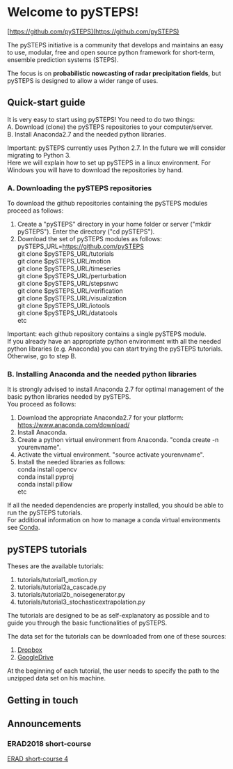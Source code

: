 # Welcome to pySTEPS!
[https://github.com/pySTEPS](https://github.com/pySTEPS)

The pySTEPS initiative is a community that develops and maintains an easy to use, modular, free and open source python framework for short-term, ensemble prediction systems (STEPS).

The focus is on **probabilistic nowcasting of radar precipitation fields**, but pySTEPS is designed to allow a wider range of uses. 

## Quick-start guide
It is very easy to start using pySTEPS! You need to do two things:  <br/>
A. Download (clone) the pySTEPS repositories to your computer/server. <br/>
B. Install Anaconda2.7 and the needed python libraries. <br/>

Important: pySTEPS currently uses Python 2.7. In the future we will consider migrating to Python 3. <br/>
Here we will explain how to set up pySTEPS in a linux environment. For Windows you will have to download the repositories by hand.

### A. Downloading the pySTEPS repositories
To download the github repositories containing the pySTEPS modules proceed as follows:
1. Create a "pySTEPS" directory in your home folder or server ("mkdir pySTEPS"). Enter the directory ("cd pySTEPS").
2. Download the set of pySTEPS modules as follows: <br/>
pySTEPS_URL=https://github.com/pySTEPS <br/>
git clone $pySTEPS_URL/tutorials <br/>
git clone $pySTEPS_URL/motion <br/>
git clone $pySTEPS_URL/timeseries <br/>
git clone $pySTEPS_URL/perturbation <br/>
git clone $pySTEPS_URL/stepsnwc <br/>
git clone $pySTEPS_URL/verification <br/>
git clone $pySTEPS_URL/visualization <br/>
git clone $pySTEPS_URL/iotools <br/>
git clone $pySTEPS_URL/datatools <br/>
etc <br/>

Important: each github repository contains a single pySTEPS module. <br/>
If you already have an appropriate python environment with all the needed python libraries (e.g. Anaconda) you can start trying the pySTEPS tutorials. Otherwise, go to step B.

### B. Installing Anaconda and the needed python libraries
It is strongly advised to install Anaconda 2.7 for optimal management of the basic python libraries needed by pySTEPS. <br/> 
You proceed as follows: <br/>
1. Download the appropriate Anaconda2.7 for your platform: https://www.anaconda.com/download/ <br/>
2. Install Anaconda. <br/>
3. Create a python virtual environment from Anaconda. "conda create -n yourenvname". <br/>
4. Activate the virtual environment. "source activate yourenvname". <br/>
5. Install the needed libraries as follows: <br/>
conda install opencv <br/>
conda install pyproj <br/>
conda install pillow <br/>
etc <br/>

If all the needed dependencies are properly installed, you should be able to run the pySTEPS tutorials. <br/>
For additional information on how to manage a conda virtual environments see [Conda](https://uoa-eresearch.github.io/eresearch-cookbook/recipe/2014/11/20/conda/).

## pySTEPS tutorials
Theses are the available tutorials:
1. tutorials/tutorial1_motion.py
2. tutorials/tutorial2a_cascade.py
3. tutorials/tutorial2b_noisegenerator.py
4. tutorials/tutorial3_stochasticextrapolation.py

The tutorials are designed to be as self-explanatory as possible and to guide you through the basic functionalities of pySTEPS.

The data set for the tutorials can be downloaded from one of these sources:
1. [Dropbox](https://www.dropbox.com/s/sowzh1kh02lu1fr/archive.zip?dl=0)
2. [GoogleDrive](https://drive.google.com/open?id=1LytJ5b0PcBHE3zWS5CHJm1_QeWGZxZwd)

At the beginning of each tutorial, the user needs to specify the path to the unzipped data set on his machine.

## Getting in touch

## Announcements

### ERAD2018 short-course

[ERAD short-course 4](https://www.erad2018.nl/short-courses/)


